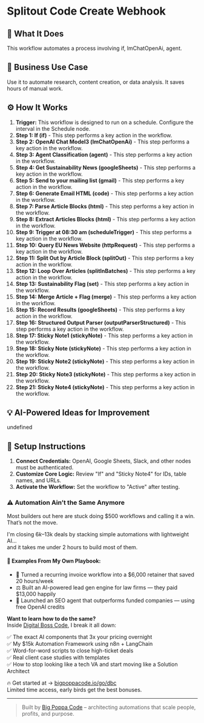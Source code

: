 # Splitout Code Create Webhook

## 🚀 What It Does
This workflow automates a process involving if, lmChatOpenAi, agent.

## 💼 Business Use Case
Use it to automate research, content creation, or data analysis. It saves hours of manual work.

## ⚙️ How It Works
1.  **Trigger:** This workflow is designed to run on a schedule. Configure the interval in the Schedule node.
2. **Step 1: If (if)** - This step performs a key action in the workflow.
3. **Step 2: OpenAI Chat Model3 (lmChatOpenAi)** - This step performs a key action in the workflow.
4. **Step 3: Agent Classification (agent)** - This step performs a key action in the workflow.
5. **Step 4: Get Sustainability News (googleSheets)** - This step performs a key action in the workflow.
6. **Step 5: Send to your mailing list (gmail)** - This step performs a key action in the workflow.
7. **Step 6: Generate Email HTML (code)** - This step performs a key action in the workflow.
8. **Step 7: Parse Article Blocks (html)** - This step performs a key action in the workflow.
9. **Step 8: Extract Articles Blocks (html)** - This step performs a key action in the workflow.
10. **Step 9: Trigger at 08:30 am (scheduleTrigger)** - This step performs a key action in the workflow.
11. **Step 10: Query EU News Website (httpRequest)** - This step performs a key action in the workflow.
12. **Step 11: Split Out by Article Block (splitOut)** - This step performs a key action in the workflow.
13. **Step 12: Loop Over Articles (splitInBatches)** - This step performs a key action in the workflow.
14. **Step 13: Sustainability Flag (set)** - This step performs a key action in the workflow.
15. **Step 14: Merge Article + Flag (merge)** - This step performs a key action in the workflow.
16. **Step 15: Record Results (googleSheets)** - This step performs a key action in the workflow.
17. **Step 16: Structured Output Parser (outputParserStructured)** - This step performs a key action in the workflow.
18. **Step 17: Sticky Note1 (stickyNote)** - This step performs a key action in the workflow.
19. **Step 18: Sticky Note (stickyNote)** - This step performs a key action in the workflow.
20. **Step 19: Sticky Note2 (stickyNote)** - This step performs a key action in the workflow.
21. **Step 20: Sticky Note3 (stickyNote)** - This step performs a key action in the workflow.
22. **Step 21: Sticky Note4 (stickyNote)** - This step performs a key action in the workflow.

## 💡 AI-Powered Ideas for Improvement
undefined

## 🔧 Setup Instructions
1. **Connect Credentials:** OpenAI, Google Sheets, Slack, and other nodes must be authenticated.
2. **Customize Core Logic:** Review "If" and "Sticky Note4" for IDs, table names, and URLs.
3. **Activate the Workflow:** Set the workflow to "Active" after testing.

### ⚠️ Automation Ain’t the Same Anymore

Most builders out here are stuck doing $500 workflows and calling it a win.  
That’s not the move.  

I'm closing $6k–$13k deals by stacking simple automations with lightweight AI...  
and it takes me under 2 hours to build most of them.

#### 🧠 Examples From My Own Playbook:
- 🔁 Turned a recurring invoice workflow into a $6,000 retainer that saved 20 hours/week  
- ⚖️ Built an AI-powered lead gen engine for law firms — they paid $13,000 happily  
- 🚀 Launched an SEO agent that outperforms funded companies — using free OpenAI credits  

**Want to learn how to do the same?**  
Inside [Digital Boss Code](https://bigpoppacode.io/go/dbc), I break it all down:

✅ The exact AI components that 3x your pricing overnight  
✅ My $15k Automation Framework using n8n + LangChain  
✅ Word-for-word scripts to close high-ticket deals  
✅ Real client case studies with templates  
✅ How to stop looking like a tech VA and start moving like a Solution Architect  

🔥 Get started at → [bigpoppacode.io/go/dbc](https://bigpoppacode.io/go/dbc)  
Limited time access, early birds get the best bonuses.

---
> Built by [Big Poppa Code](https://bigpoppacode.io) – architecting automations that scale people, profits, and purpose.
